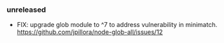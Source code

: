 ### unreleased

* FIX: upgrade glob module to ^7 to address vulnerability in minimatch. https://github.com/jpillora/node-glob-all/issues/12